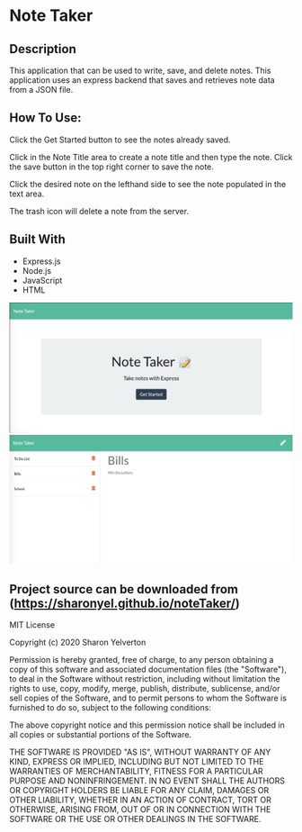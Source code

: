 # Note Taker

Description
---
This application that can be used to write, save, and delete notes. This application uses an express backend that saves and retrieves note data from a JSON file.

How To Use:
---
Click the Get Started button to see the notes already saved.

Click in the Note Title area to create a note title and then type the note. Click the save button in the top right corner to save the note.

Click the desired note on the lefthand side to see the note populated in the text area.

The trash icon will delete a note from the server.


Built With
--
* Express.js
* Node.js
* JavaScript
* HTML

<img src="./public/assets/images/ss1.jpg" width=700>
<img src="./public/assets/images/ss2.jpg" width=700>


Project source can be downloaded from (https://sharonyel.github.io/noteTaker/)
---


MIT License

Copyright (c) 2020 Sharon Yelverton

Permission is hereby granted, free of charge, to any person obtaining a copy of this software and associated documentation files (the "Software"), to deal in the Software without restriction, including without limitation the rights to use, copy, modify, merge, publish, distribute, sublicense, and/or sell copies of the Software, and to permit persons to whom the Software is furnished to do so, subject to the following conditions:

The above copyright notice and this permission notice shall be included in all copies or substantial portions of the Software.

THE SOFTWARE IS PROVIDED "AS IS", WITHOUT WARRANTY OF ANY KIND, EXPRESS OR IMPLIED, INCLUDING BUT NOT LIMITED TO THE WARRANTIES OF MERCHANTABILITY, FITNESS FOR A PARTICULAR PURPOSE AND NONINFRINGEMENT. IN NO EVENT SHALL THE AUTHORS OR COPYRIGHT HOLDERS BE LIABLE FOR ANY CLAIM, DAMAGES OR OTHER LIABILITY, WHETHER IN AN ACTION OF CONTRACT, TORT OR OTHERWISE, ARISING FROM, OUT OF OR IN CONNECTION WITH THE SOFTWARE OR THE USE OR OTHER DEALINGS IN THE SOFTWARE.
